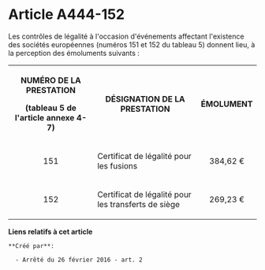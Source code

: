 # Article A444-152

Les contrôles de légalité à l'occasion d'événements affectant l'existence des sociétés européennes (numéros 151 et 152 du
tableau 5) donnent lieu, à la perception des émoluments suivants : 

<table>
  <tbody>
    <tr>
      <th>

NUMÉRO DE LA PRESTATION 

(tableau 5 de l'article annexe 4-7) 

</th>
      <th>

DÉSIGNATION DE LA PRESTATION 

</th>
      <th>

ÉMOLUMENT 

</th>
    </tr>
    <tr>
      <td valign="middle" align="center">

151 

</td>
      <td valign="middle">

Certificat de légalité pour les fusions 

</td>
      <td valign="middle" align="center">

384,62 € 

</td>
    </tr>
    <tr>
      <td align="center" valign="middle">

152 

</td>
      <td valign="middle">

Certificat de légalité pour les transferts de siège 

</td>
      <td valign="middle" align="center">

269,23 € 

</td>
    </tr>
  </tbody>
</table>

**Liens relatifs à cet article**

	**Créé par**:

	  - Arrêté du 26 février 2016 - art. 2
